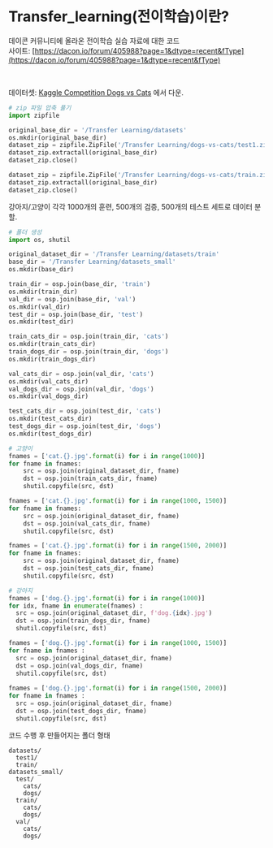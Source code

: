 # Transfer_learning(전이학습)이란?  

데이콘 커뮤니티에 올라온 전이학습 실습 자료에 대한 코드  
사이트: [https://dacon.io/forum/405988?page=1&dtype=recent&fType](https://dacon.io/forum/405988?page=1&dtype=recent&fType)

</br>  

데이터셋: [Kaggle Competition Dogs vs Cats](https://www.kaggle.com/c/dogs-vs-cats) 에서 다운.  


```python
# zip 파일 압축 풀기
import zipfile

original_base_dir = '/Transfer Learning/datasets'
os.mkdir(original_base_dir)
dataset_zip = zipfile.ZipFile('/Transfer Learning/dogs-vs-cats/test1.zip')
dataset_zip.extractall(original_base_dir)
dataset_zip.close()

dataset_zip = zipfile.ZipFile('/Transfer Learning/dogs-vs-cats/train.zip')
dataset_zip.extractall(original_base_dir)
dataset_zip.close()
```  
강아지/고양이 각각 1000개의 훈련, 500개의 검증, 500개의 테스트 세트로 데이터 분할.  
```python
# 폴더 생성
import os, shutil

original_dataset_dir = '/Transfer Learning/datasets/train'
base_dir = '/Transfer Learning/datasets_small'
os.mkdir(base_dir)

train_dir = osp.join(base_dir, 'train')
os.mkdir(train_dir)
val_dir = osp.join(base_dir, 'val')
os.mkdir(val_dir)
test_dir = osp.join(base_dir, 'test')
os.mkdir(test_dir)

train_cats_dir = osp.join(train_dir, 'cats')
os.mkdir(train_cats_dir)
train_dogs_dir = osp.join(train_dir, 'dogs')
os.mkdir(train_dogs_dir)

val_cats_dir = osp.join(val_dir, 'cats')
os.mkdir(val_cats_dir)
val_dogs_dir = osp.join(val_dir, 'dogs')
os.mkdir(val_dogs_dir)

test_cats_dir = osp.join(test_dir, 'cats')
os.mkdir(test_cats_dir)
test_dogs_dir = osp.join(test_dir, 'dogs')
os.mkdir(test_dogs_dir)
```  
```python
# 고양이
fnames = ['cat.{}.jpg'.format(i) for i in range(1000)]
for fname in fnames:
    src = osp.join(original_dataset_dir, fname)
    dst = osp.join(train_cats_dir, fname)
    shutil.copyfile(src, dst)

fnames = ['cat.{}.jpg'.format(i) for i in range(1000, 1500)]
for fname in fnames:
    src = osp.join(original_dataset_dir, fname)
    dst = osp.join(val_cats_dir, fname)
    shutil.copyfile(src, dst)

fnames = ['cat.{}.jpg'.format(i) for i in range(1500, 2000)]
for fname in fnames:
    src = osp.join(original_dataset_dir, fname)
    dst = osp.join(test_cats_dir, fname)
    shutil.copyfile(src, dst)
```  
```python 
# 강아지
fnames = ['dog.{}.jpg'.format(i) for i in range(1000)]
for idx, fname in enumerate(fnames) :
  src = osp.join(original_dataset_dir, f'dog.{idx}.jpg')
  dst = osp.join(train_dogs_dir, fname)
  shutil.copyfile(src, dst)

fnames = ['dog.{}.jpg'.format(i) for i in range(1000, 1500)]
for fname in fnames :
  src = osp.join(original_dataset_dir, fname)
  dst = osp.join(val_dogs_dir, fname)
  shutil.copyfile(src, dst)
  
fnames = ['dog.{}.jpg'.format(i) for i in range(1500, 2000)]
for fname in fnames :
  src = osp.join(original_dataset_dir, fname)
  dst = osp.join(test_dogs_dir, fname)
  shutil.copyfile(src, dst)
```  

코드 수행 후 만들어지는 폴더 형태
```
datasets/
  test1/
  train/
datasets_small/
  test/
    cats/
    dogs/
  train/
    cats/
    dogs/
  val/
    cats/
    dogs/
```  
